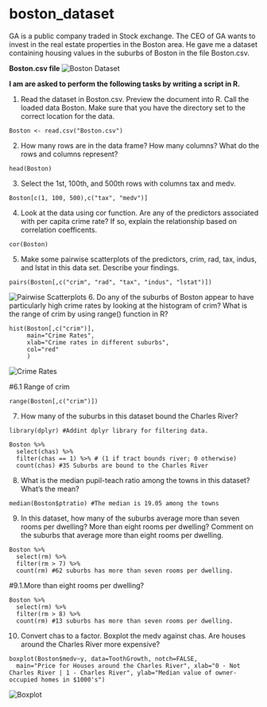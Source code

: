 # boston_dataset

GA is a public company traded in Stock exchange. The CEO of GA wants to invest in the real estate properties in the Boston area. He gave me a dataset containing housing values in the suburbs of Boston in the file Boston.csv.

__Boston.csv file__
![Boston Dataset](https://i.imgur.com/kNX5S5v.png)

__I am are asked to perform the following tasks by writing a script in R.__

1. Read the dataset in Boston.csv. Preview the document into R. Call the loaded data Boston. Make sure that you have the directory set to the correct location for the data.
  ```{r}
Boston <- read.csv("Boston.csv")
```
2. How many rows are in the data frame? How many columns? What do the rows and columns represent?
```{r}
head(Boston)
```
3. Select the 1st, 100th, and 500th rows with columns tax and medv.
```{r}
Boston[c(1, 100, 500),c("tax", "medv")]
```
4. Look at the data using cor function. Are any of the predictors associated with per capita crime rate? If so, explain the relationship based on correlation coefficents.
```{r}
cor(Boston)
```
5. Make some pairwise scatterplots of the predictors, crim, rad, tax, indus, and lstat in this data set. Describe your findings.
```{r}
pairs(Boston[,c("crim", "rad", "tax", "indus", "lstat")])
```
![Pairwise Scatterplots](https://i.imgur.com/sQ6l5Qn.png)
6. Do any of the suburbs of Boston appear to have particularly high crime rates by looking at the histogram of crim? What is the range of crim by using range() function in R?
```{r}
hist(Boston[,c("crim")],
     main="Crime Rates",
     xlab="Crime rates in different suburbs",
     col="red"
     )
```
![Crime Rates](https://i.imgur.com/bjV5I9B.png)

#6.1 Range of crim
```{r}
range(Boston[,c("crim")])
```
7. How many of the suburbs in this dataset bound the Charles River?
```{r}
library(dplyr) #Addint dplyr library for filtering data.

Boston %>%
  select(chas) %>%
  filter(chas == 1) %>% # (1 if tract bounds river; 0 otherwise)
  count(chas) #35 Suburbs are bound to the Charles River
```
8. What is the median pupil-teach ratio among the towns in this dataset? What’s the mean?
```{r}
median(Boston$ptratio) #The median is 19.05 among the towns
```
9. In this dataset, how many of the suburbs average more than seven rooms per dwelling? More than eight rooms per dwelling? Comment on the suburbs that average more than eight rooms per dwelling.
```{r}
Boston %>%
  select(rm) %>%
  filter(rm > 7) %>% 
  count(rm) #62 suburbs has more than seven rooms per dwelling.
```

#9.1.More than eight rooms per dwelling?
```{r}
Boston %>%
  select(rm) %>%
  filter(rm > 8) %>% 
  count(rm) #13 suburbs has more than seven rooms per dwelling.
```
10. Convert chas to a factor. Boxplot the medv against chas. Are houses around the Charles River more expensive?
```
boxplot(Boston$medv~y, data=ToothGrowth, notch=FALSE,
  main="Price for Houses around the Charles River", xlab="0 - Not Charles River | 1 - Charles River", ylab="Median value of owner-occupied homes in $1000's")
```
![Boxplot](https://i.imgur.com/5QDAjKb.png)
